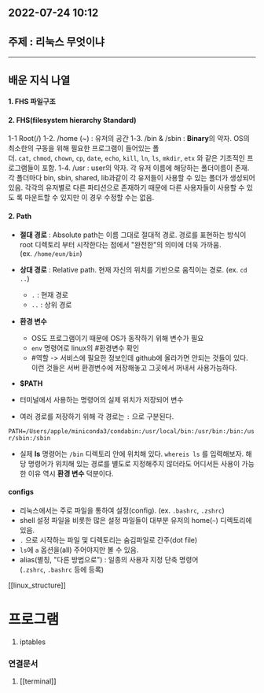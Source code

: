 ## 2022-07-24 10:12  

## 주제 : 리눅스 무엇이냐
----
## 배운 지식 나열
#### 1. FHS 파일구조 
#### 2. FHS(filesystem hierarchy Standard)
1-1 Root(/)
1-2. /home (~)  :   유저의 공간
1-3. /bin & /sbin : **Binary**의 약자. OS의 최소한의 구동을 위해 필요한 프로그램이 들어있는 폴더. `cat`, `chmod`, `chown`, `cp`, `date`, `echo`, `kill`, `ln`, `ls`, `mkdir`, `etx` 와 같은 기초적인 프로그램들이 포함.
1-4. /usr : user의 약자. 각 유저 이름에 해당하는 폴더이름이 존재. 각 폴더마다 bin, sbin, shared, lib과같이 각 유저들이 사용할 수 있는 폴더가 생성되어 있음. 각각의 유저별로 다른 파티션으로 존재하기 때문에 다른 사용자들이 사용할 수 있도 록 마운트할 수 있지만 이 경우 수정할 수는 없음.

#### 2. Path
-   **절대 경로** : Absolute path는 이름 그대로 절대적 경로. 경로를 표현하는 방식이 root 디렉토리 부터 시작한다는 점에서 "완전한"의 의미에 더욱 가까움. (ex. `/home/eun/bin`)
    
-   **상대 경로** : Relative path. 현재 자신의 위치를 기반으로 움직이는 경로. (ex. `cd ..`)
    -   `.` : 현재 경로
    -   `..` : 상위 경로

-  **환경 변수**

	-   OS도 프로그램이기 때문에 OS가 동작하기 위해 변수가 필요
	-    `env` 명령어로 linux의 #환경변수 확인
	- #역할 -> 서비스에 필요한 정보인데 github에 올라가면 안되는 것들이 있다. 이런 것들은 서버 환경변수에 저장해놓고 그곳에서 꺼내서 사용가능하다. 

- **$PATH**

-   터미널에서 사용하는 명령어의 실제 위치가 저장되어 변수
-   여러 경로를 저장하기 위해 각 경로는 `:` 으로 구분된다.

`PATH=/Users/apple/miniconda3/condabin:/usr/local/bin:/usr/bin:/bin:/usr/sbin:/sbin`


-   실제 **ls** 명령어는 `/bin` 디렉토리 안에 위치해 있다. `whereis ls` 를 입력해보자. 해당 명령어가 위치해 있는 경로를 별도로 지정해주지 않더라도 어디서든 사용이 가능한 이유 역시 **환경 변수** 덕분이다.


#### configs
-   리눅스에서는 주로 파일을 통하여 설정(config). (ex. `.bashrc`, `.zshrc`)
-   shell 설정 파일을 비롯한 많은 설정 파일들이 대부분 유저의 home(`~`) 디렉토리에 있음.
-   `.` 으로 시작하는 파일 및 디렉토리는 숨김파일로 간주(dot file)
-   `ls`에 `a` 옵션을(all) 주어야지만 볼 수 있음.
-   alias(별칭, "다른 방법으로") : 일종의 사용자 지정 단축 명령어 (`.zshrc`, `.bashrc` 등에 등록)


[[linux_structure]]



# 프로그램
1. iptables



### 연결문서
1. [[terminal]]

